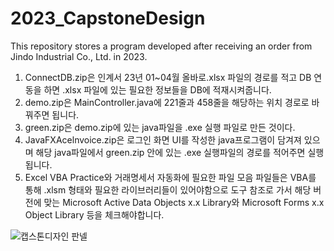 # 2023_CapstoneDesign
This repository stores a program developed after receiving an order from Jindo Industrial Co., Ltd. in 2023.

1. ConnectDB.zip은 인계서 23년 01~04월 올바로.xlsx 파일의 경로를 적고 DB 연동을 하면 .xlsx 파일에 있는 필요한 정보들을 DB에 적재시켜줍니다.
2. demo.zip은 MainController.java에 221줄과 458줄을 해당하는 위치 경로로 바꿔주면 됩니다.
3. green.zip은 demo.zip에 있는 java파일을 .exe 실행 파일로 만든 것이다.
4. JavaFXAcelnvoice.zip은 로그인 화면 UI를 작성한 java프로그램이 담겨져 있으며 해당 java파일에서 green.zip 안에 있는 .exe 실행파일의 경로를 적어주면 실행됩니다.
5. Excel VBA Practice와 거래명세서 자동화에 필요한 파일 모음 파일들은 VBA를 통해 .xlsm 형태와 필요한 라이브러리들이 있어야함으로 도구 참조로 가서 해당 버전에 맞는 Microsoft Active Data Objects x.x Library와 Microsoft Forms x.x Object Library 등을 체크해야합니다.

![캡스톤디자인 판넬](https://github.com/ShinHeeYoun/2023_CapstoneDesign/assets/43941399/88e644d8-01b7-4501-921c-1283b2b851b2)
